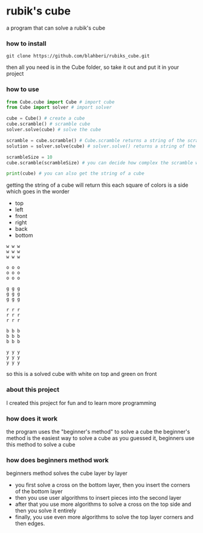 # rubik's cube
a program that can solve a rubik's cube

### how to install
`git clone https://github.com/blahberi/rubiks_cube.git`

then all you need is in the Cube folder,
so take it out and put it in your project


### how to use
```python
from Cube.cube import Cube # import cube
from Cube import solver # import solver

cube = Cube() # create a cube
cube.scramble() # scramble cube
solver.solve(cube) # solve the cube
```
```python
scramble = cube.scramble() # Cube.scramble returns a string of the scramble
solution = solver.solve(cube) # solver.solve() returns a string of the solution
```
```python
scrambleSize = 10
cube.scramble(scrambleSize) # you can decide how complex the scramble will be. default of 20
```
```python
print(cube) # you can also get the string of a cube
```
getting the string of a cube will return this
each square of colors is a side which goes in the worder
- top
- left
- front
- right
- back
- bottom
```
w w w 
w w w 
w w w 

o o o 
o o o 
o o o 

g g g 
g g g 
g g g 

r r r 
r r r 
r r r 

b b b 
b b b 
b b b 

y y y 
y y y 
y y y 
```
so this is a solved cube with white on top and green on front



### about this project
I created this project for fun and to learn more programming

### how does it work
the program uses the "beginner's method" to solve a cube
the beginner's method is the easiest way to solve a cube
as you guessed it, beginners use this method to solve a cube

### how does beginners method work
beginners method solves the cube layer by layer

- you first solve a cross on the bottom layer, then you insert the corners of the bottom layer
- then you use user algorithms to insert pieces into the second layer
- after that you use more algorithms to solve a cross on the top side and then you solve it entirely
- finally, you use even more algorithms to solve the top layer corners and then edges.